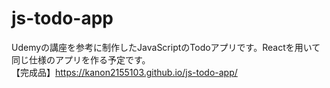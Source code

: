 # js-todo-app
Udemyの講座を参考に制作したJavaScriptのTodoアプリです。Reactを用いて同じ仕様のアプリを作る予定です。<br>
【完成品】https://kanon2155103.github.io/js-todo-app/
